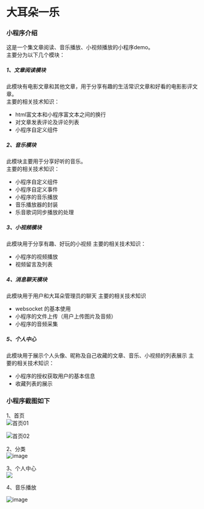# 大耳朵一乐

### 小程序介绍
这是一个集文章阅读、音乐播放、小视频播放的小程序demo。  
主要分为以下几个模块：  
##### 1、文章阅读模块
此模块有电影文章和其他文章，用于分享有趣的生活常识文章和好看的电影影评文章。  
主要的相关技术知识：  
- html富文本和小程序富文本之间的换行
- 对文章发表评论及评论列表
- 小程序自定义组件

##### 2、音乐模块
此模块主要用于分享好听的音乐。  
主要的相关技术知识：
- 小程序自定义组件
- 小程序自定义事件
- 小程序的音乐播放
- 音乐播放器的封装
- 乐音歌词同步播放的处理

##### 3、小视频模块
此模块用于分享有趣、好玩的小视频
主要的相关技术知识：
- 小程序的视频播放
- 视频留言及列表

##### 4、消息聊天模块
此模块用于用户和大耳朵管理员的聊天
主要的相关技术知识
- websocket 的基本使用
- 小程序的文件上传（用户上传图片及音频）
- 小程序的音频采集

##### 5、个人中心
此模块用于展示个人头像、昵称及自己收藏的文章、音乐、小视频的列表展示
主要的相关技术知识：
- 小程序的授权获取用户的基本信息
- 收藏列表的展示

### 小程序截图如下
1、首页  
![首页01](readme-images/01.jpg)  

![首页02](readme-images/02.jpg)

2、分类  
![image](readme-images/03.jpg)

3、个人中心  
![](readme-images/04.jpg)

4、音乐播放

![image](readme-images/05.jpg)
